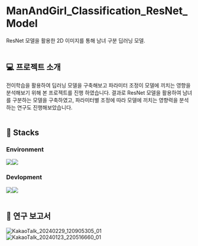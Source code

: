  # ManAndGirl_Classification_ResNet_Model
ResNet 모델을 활용한 2D 이미지를 통해 남녀 구분 딥러닝
 모델.
<br></br>

## 💻 프로젝트 소개
전이학습을 활용하여 딥러닝 모델을 구축해보고 파라미터 조정이 모델에 끼치는 영향을 분석해보기 위해 본 프로젝트를 진행 하였습니다.
결과로 ResNet 모델을 활용하여 남녀를 구분하는 모델을 구축하였고, 파라미터별 조정에 따라 모델에 끼치는 영향력을 분석하는 연구도 진행해보았습니다.
<br></br>

## 📌 Stacks
### Environment
<img src="https://img.shields.io/badge/googlecolab-F9AB00?style=for-the-badge&logo=googlecolab&logoColor=white"><img src="https://img.shields.io/badge/github-181717?style=for-the-badge&logo=github&logoColor=white">

### Devlopment
<img src="https://img.shields.io/badge/python-3776AB?style=for-the-badge&logo=python&logoColor=white"><img src="https://img.shields.io/badge/pytorch-EE4C2C?style=for-the-badge&logo=pytorch&logoColor=white">
<br></br>

## 🔎 연구 보고서
![KakaoTalk_20240229_120905305_01](https://github.com/SummerToday/ManAndGirl_Classification_TransperLearning/assets/88650436/9ad75372-31b6-4970-8d5a-01507d831d7f)
![KakaoTalk_20240123_220516660_01](https://github.com/SummerToday/ManAndGirl_Classification_TransperLearning/assets/88650436/f4ec68f3-9be6-492a-8078-1b4584ab6712)




